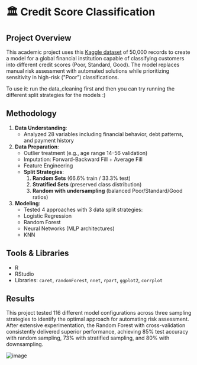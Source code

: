 # 🏛️ Credit Score Classification 

## Project Overview  
This academic project uses this [Kaggle dataset](https://www.kaggle.com/datasets/parisrohan/credit-score-classification)  of 50,000 records to create a model for a global financial institution capable of classifying customers into different credit scores (Poor, Standard, Good). The model replaces manual risk assessment with automated solutions while prioritizing sensitivity in high-risk ("Poor") classifications.

To use it: run the data_cleaning first and then you can try running the different split strategies for the models :)

## Methodology  
1. **Data Understanding**:  
   - Analyzed 28 variables including financial behavior, debt patterns, and payment history  
2. **Data Preparation**:  
   - Outlier treatment (e.g., age range 14-56 validation) 
   - Imputation: Forward-Backward Fill + Average Fill
   - Feature Engineering
   -  **Split Strategies**:  
       1. **Random Sets** (66.6% train / 33.3% test)  
       2. **Stratified Sets** (preserved class distribution)  
       3. **Random with undersampling** (balanced Poor/Standard/Good ratios)
3. **Modeling**:
   - Tested 4 approaches with 3 data split strategies:  
   - Logistic Regression  
   - Random Forest 
   - Neural Networks (MLP architectures)  
   - KNN 

## Tools & Libraries  
- R  
- RStudio  
- Libraries: `caret`, `randomForest`, `nnet`, `rpart`, `ggplot2`, `corrplot`

## Results  
This project tested 116 different model configurations across three sampling strategies to identify the optimal approach for automating risk assessment. After extensive experimentation, the Random Forest with cross-validation consistently delivered superior performance, achieving 85% test accuracy with random sampling, 73% with stratified sampling, and 80% with downsampling.

![image](https://github.com/user-attachments/assets/af909e12-65c8-48e2-9536-fe898ccc5bb1)
